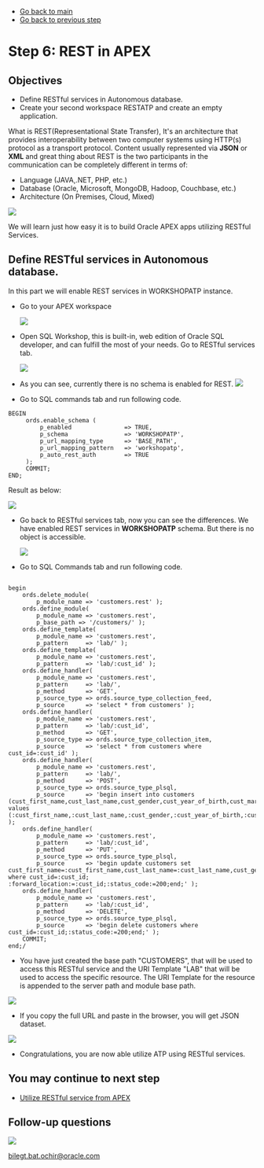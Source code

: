 - [Go back to main](/README.md)
- [Go back to previous step](/step5.md)

# Step 6: REST in APEX
## Objectives
- Define RESTful services in Autonomous database.
- Create your second workspace RESTATP and create an empty application.

What is REST(Representational State Transfer), It's an architecture that provides interoperability between two computer systems using HTTP(s) protocol as a transport protocol.
Content usually represented via **JSON** or **XML** and great thing about REST is the two participants in the communication can be completely different in terms of:
  - Language (JAVA,.NET, PHP, etc.)
  - Database (Oracle, Microsoft, MongoDB, Hadoop, Couchbase, etc.)
  - Architecture (On Premises, Cloud, Mixed)
  
 ![](./images/step6/0.rest.png)

We will learn just how easy it is to build Oracle APEX apps utilizing RESTful Services.

## Define RESTful services in Autonomous database.

In this part we will enable REST services in WORKSHOPATP instance.
- Go to your APEX workspace

  ![](./images/step4/1.apex-cont6.PNG)
  
- Open SQL Workshop, this is built-in, web edition of Oracle SQL developer, and can fulfill the most of your needs. Go to RESTful services tab.

  ![](./images/step6/1.sqldev.PNG)
  
- As you can see, currently there is no schema is enabled for REST.
  ![](./images/step6/1.sqldev-cont1.PNG)
- Go to SQL commands tab and run following code. 

```
BEGIN
     ords.enable_schema (
         p_enabled               => TRUE,
         p_schema                => 'WORKSHOPATP',
         p_url_mapping_type      => 'BASE_PATH',
         p_url_mapping_pattern   => 'workshopatp',
         p_auto_rest_auth        => TRUE
     );
     COMMIT;
END;
```
  
  Result as below:
  
  ![](./images/step6/1.sqldev-cont2.PNG)

- Go back to RESTful services tab, now you can see the differences. We have enabled REST services in **WORKSHOPATP** schema. But there is no object is accessible.

  ![](./images/step6/1.sqldev-cont3.PNG)

- Go to SQL Commands tab and run following code. 

```

begin
    ords.delete_module(
        p_module_name => 'customers.rest' );
    ords.define_module(
        p_module_name => 'customers.rest',
        p_base_path => '/customers/' );
    ords.define_template(
        p_module_name => 'customers.rest',
        p_pattern     => 'lab/' );
    ords.define_template(
        p_module_name => 'customers.rest',
        p_pattern     => 'lab/:cust_id' );
    ords.define_handler(
        p_module_name => 'customers.rest',
        p_pattern     => 'lab/',
        p_method      => 'GET',
        p_source_type => ords.source_type_collection_feed,
        p_source      => 'select * from customers' );
    ords.define_handler(
        p_module_name => 'customers.rest',
        p_pattern     => 'lab/:cust_id',
        p_method      => 'GET',
        p_source_type => ords.source_type_collection_item,
        p_source      => 'select * from customers where cust_id=:cust_id' );
    ords.define_handler(
        p_module_name => 'customers.rest',
        p_pattern     => 'lab/',
        p_method      => 'POST',
        p_source_type => ords.source_type_plsql,
        p_source      => 'begin insert into customers (cust_first_name,cust_last_name,cust_gender,cust_year_of_birth,cust_marital_status,cust_street_address,cust_postal_code,cust_city,cust_country,cust_main_phone_number,cust_income_level,cust_credit_limit,cust_email) values (:cust_first_name,:cust_last_name,:cust_gender,:cust_year_of_birth,:cust_marital_status,:cust_street_address,:cust_postal_code,:cust_city,:cust_country,:cust_main_phone_number,:cust_income_level,:cust_credit_limit,:cust_email);:forward_location:=:cust_id;:status_code:=201;end;' );
    ords.define_handler(
        p_module_name => 'customers.rest',
        p_pattern     => 'lab/:cust_id',
        p_method      => 'PUT',
        p_source_type => ords.source_type_plsql,
        p_source      => 'begin update customers set cust_first_name=:cust_first_name,cust_last_name=:cust_last_name,cust_gender=:cust_gender,cust_year_of_birth=:cust_year_of_birth,cust_marital_status=:cust_marital_status,cust_street_address=:cust_street_address,cust_postal_code=:cust_postal_code,cust_city=:cust_city,cust_country=:cust_country,cust_main_phone_number=:cust_main_phone_number,cust_income_level=:cust_income_level,cust_credit_limit=:cust_credit_limit,cust_email=:cust_email where cust_id=:cust_id; :forward_location:=:cust_id;:status_code:=200;end;' );
    ords.define_handler(
        p_module_name => 'customers.rest',
        p_pattern     => 'lab/:cust_id',
        p_method      => 'DELETE',
        p_source_type => ords.source_type_plsql,
        p_source      => 'begin delete customers where cust_id=:cust_id;:status_code:=200;end;' );
    COMMIT;
end;/
```
- You have just created the base path "CUSTOMERS", that will be used to access this RESTful service and the URI Template "LAB" that will be used to access the specific resource. The URI Template for the resource is appended to the server path and module base path.

![](./images/step6/1.sqldev-cont4.png)

- If you copy the full URL and paste in the browser, you will get JSON dataset. 

![](./images/step6/1.sqldev-cont5.PNG)

- Congratulations, you are now able utilize ATP using RESTful services.

## You may continue to next step 
- [Utilize RESTful service from APEX](step7.md)

## Follow-up questions

![](./images/bilegt.jpg)

[bilegt.bat.ochir@oracle.com](mailto:bilegt.bat.ochir@oracle.com)

